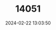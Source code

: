 ---
title: "14051"
category: "Mycteroperca olfax"
draft: false
date: 2024-02-22 13:03:50
languages:
  English: ["Colorado Grouper", "Yellow Grouper", "Sailfin Grouper"]
  Spanish; Castilian: ["Bacalao", "Cabrillejo", "Cherna", "Garropa Parda", "Mero"]
---